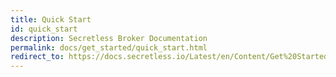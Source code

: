```yaml
---
title: Quick Start
id: quick_start
description: Secretless Broker Documentation
permalink: docs/get_started/quick_start.html
redirect_to: https://docs.secretless.io/Latest/en/Content/Get%20Started/quick_start.htm
---
```

